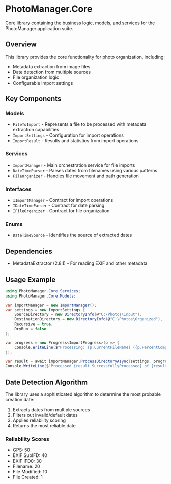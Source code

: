 # PhotoManager.Core

Core library containing the business logic, models, and services for the PhotoManager application suite.

## Overview

This library provides the core functionality for photo organization, including:
- Metadata extraction from image files
- Date detection from multiple sources
- File organization logic
- Configurable import settings

## Key Components

### Models
- `FileToImport` - Represents a file to be processed with metadata extraction capabilities
- `ImportSettings` - Configuration for import operations
- `ImportResult` - Results and statistics from import operations

### Services
- `ImportManager` - Main orchestration service for file imports
- `DateTimeParser` - Parses dates from filenames using various patterns
- `FileOrganizer` - Handles file movement and path generation

### Interfaces
- `IImportManager` - Contract for import operations
- `IDateTimeParser` - Contract for date parsing
- `IFileOrganizer` - Contract for file organization

### Enums
- `DateTimeSource` - Identifies the source of extracted dates

## Dependencies
- MetadataExtractor (2.8.1) - For reading EXIF and other metadata

## Usage Example

```csharp
using PhotoManager.Core.Services;
using PhotoManager.Core.Models;

var importManager = new ImportManager();
var settings = new ImportSettings {
    SourceDirectory = new DirectoryInfo(@"C:\Photos\Input"),
    DestinationDirectory = new DirectoryInfo(@"C:\Photos\Organized"),
    Recursive = true,
    DryRun = false
};

var progress = new Progress<ImportProgress>(p => {
    Console.WriteLine($"Processing: {p.CurrentFileName} ({p.PercentComplete:F1}%)");
});

var result = await importManager.ProcessDirectoryAsync(settings, progress);
Console.WriteLine($"Processed {result.SuccessfullyProcessed} of {result.TotalFiles} files");
```

## Date Detection Algorithm

The library uses a sophisticated algorithm to determine the most probable creation date:

1. Extracts dates from multiple sources
2. Filters out invalid/default dates
3. Applies reliability scoring
4. Returns the most reliable date

### Reliability Scores
- GPS: 50
- EXIF SubIFD: 40
- EXIF IFD0: 30
- Filename: 20
- File Modified: 10
- File Created: 1